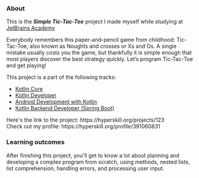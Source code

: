 ### About
This is the ***Simple Tic-Tac-Toe*** project I made myself while studying at [JetBrains Academy](https://hyperskill.org)
<p>Everybody remembers this paper-and-pencil game from childhood: Tic-Tac-Toe, also known as Noughts and crosses or Xs and Os. A single mistake usually costs you the game, but thankfully it is simple enough that most players discover the best strategy quickly. Let’s program Tic-Tac-Toe and get playing!</p>
This project is a part of the following tracks:
<ul>
  <li><a href="https://hyperskill.org/tracks/18">Kotlin Core</a></li>
  <li><a href="https://hyperskill.org/tracks/3">Kotlin Developer</a></li>
  <li><a href="https://hyperskill.org/tracks/16">Android Development with Kotlin</a></li>
  <li><a href="https://hyperskill.org/tracks/37">Kotlin Backend Developer (Spring Boot)</a></li>
</ul>
<p>Here's the link to the project: https://hyperskill.org/projects/123<br>
  Check out my profile: https://hyperskill.org/profile/391060831</p>


### Learning outcomes
<p>After finishing this project, you'll get to know a lot about planning and developing a complex program from scratch, using methods, nested lists, list comprehension, handling errors, and processing user input.</p>

